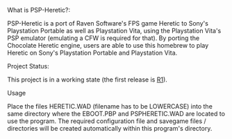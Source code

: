 What is PSP-Heretic?:

PSP-Heretic is a port of Raven Software's FPS game Heretic to Sony's Playstation Portable as well as Playstation Vita, using the Playstation Vita's PSP emulator (emulating a CFW is required for that). By porting the Chocolate Heretic engine, users are able to use this homebrew to play Heretic on Sony's Playstation Portable and Playstation Vita.

Project Status:

This project is in a working state (the first release is [R1](https://code.google.com/p/psp-heretic/source/detail?r=1)).

Usage

Place the files HERETIC.WAD (filename has to be LOWERCASE) into the same directory where the EBOOT.PBP and PSPHERETIC.WAD are located to use the program. The required configuration file and savegame files / directories will be created automatically within this program's directory.